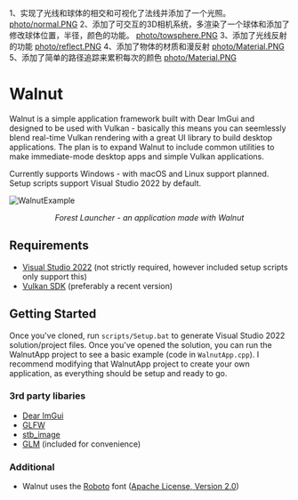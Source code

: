 1、实现了光线和球体的相交和可视化了法线并添加了一个光照。
[photo/normal.PNG](https://github.com/oney2033/Cherno-RayTracing/blob/main/photo/normal.PNG)
2、添加了可交互的3D相机系统，多渲染了一个球体和添加了修改球体位置，半径，颜色的功能。
[photo/towsphere.PNG](https://github.com/oney2033/Cherno-RayTracing/blob/main/photo/towsphere.PNG)
3、添加了光线反射的功能
[photo/reflect.PNG](https://github.com/oney2033/Cherno-RayTracing/blob/main/photo/reflect.PNG)
4、添加了物体的材质和漫反射
[photo/Material.PNG](https://github.com/oney2033/Cherno-RayTracing/blob/main/photo/Material.PNG)
5、添加了简单的路径追踪来累积每次的颜色
[photo/Material.PNG](https://github.com/oney2033/Cherno-RayTracing/blob/main/photo/pathtracing.PNG)
# Walnut

Walnut is a simple application framework built with Dear ImGui and designed to be used with Vulkan - basically this means you can seemlessly blend real-time Vulkan rendering with a great UI library to build desktop applications. The plan is to expand Walnut to include common utilities to make immediate-mode desktop apps and simple Vulkan applications.

Currently supports Windows - with macOS and Linux support planned. Setup scripts support Visual Studio 2022 by default.

![WalnutExample](https://hazelengine.com/images/ForestLauncherScreenshot.jpg)
_<center>Forest Launcher - an application made with Walnut</center>_

## Requirements
- [Visual Studio 2022](https://visualstudio.com) (not strictly required, however included setup scripts only support this)
- [Vulkan SDK](https://vulkan.lunarg.com/sdk/home#windows) (preferably a recent version)

## Getting Started
Once you've cloned, run `scripts/Setup.bat` to generate Visual Studio 2022 solution/project files. Once you've opened the solution, you can run the WalnutApp project to see a basic example (code in `WalnutApp.cpp`). I recommend modifying that WalnutApp project to create your own application, as everything should be setup and ready to go.

### 3rd party libaries
- [Dear ImGui](https://github.com/ocornut/imgui)
- [GLFW](https://github.com/glfw/glfw)
- [stb_image](https://github.com/nothings/stb)
- [GLM](https://github.com/g-truc/glm) (included for convenience)

### Additional
- Walnut uses the [Roboto](https://fonts.google.com/specimen/Roboto) font ([Apache License, Version 2.0](https://www.apache.org/licenses/LICENSE-2.0))
